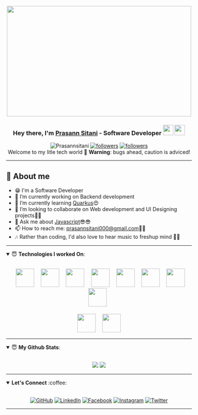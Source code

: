 <p align="center">
  <img align="center" width="500" height="300" src="https://i.ytimg.com/vi/_huo7KMp2Ww/maxresdefault.jpg"/>
</p>

<h3 align="center">
  Hey there, I'm <a href="https://www.linkedin.com/in/prasann-sitani-11803526/">Prasann Sitani</a> - Software Developer <img src="https://media.giphy.com/media/hvRJCLFzcasrR4ia7z/giphy.gif" width="28">
  <img src="https://emojis.slackmojis.com/emojis/images/1531849430/4246/blob-sunglasses.gif?1531849430" width="28"/>
</h3> 

<p align=center>
  <img src="https://komarev.com/ghpvc/?username=Prasannsitani&color=green" alt="Prasannsitani"/>
  <a href="https://github.com/Prasannsitani"><img alt="followers" title="Follow me on Github" src="https://img.shields.io/github/followers/Prasannsitani?color=f9813a&style=plastic&logo=github&label=Follow"/></a>
	<a href="https://twitter.com/SitaniPrasann"><img alt="followers" title="GitHub Stars" src="https://img.shields.io/github/stars/Prasannsitani?color=236ad3&style=plastic&logo=github&label=Stars"/></a><br>
  Welcome to my litle tech world 🐾 <b>Warning</b>: bugs ahead, caution is adviced!
  </p>
  
  ---

## 📖 About me

* 😁 I'm a Software Developer
* 🔭 I’m currently working on Backend development
* 🌱 I’m currently learning [Quarkus](https://quarkus.io/)😍
* 👯 I’m looking to collaborate on Web development and UI Designing projects🤝🤝
* 💬 Ask me about [Javascript](https://www.javascript.com/)😎😎
* 📫 How to reach me: prasannsitani000@gmail.com📩📩
* 🎶 Rather than coding, I'd also love to hear music to freshup mind 💖💖

---
<!--### Technologies I worked On: -->
<details open>
 <summary> 😇 <b>Technologies I worked On</b>: </summary>
<br>
 <p align="center">
  <code> <img height=50 src="https://content.techgig.com/photo/74171145/javascript-tops-the-list-of-most-in-demand-tech-skill.jpg?53759" /> </code>
  <code> <img height=50 src="https://miro.medium.com/max/1050/1*i3hzpSEiEEMTuWIYviYweQ.png" /> </code>
  <code> <img height=50 src="https://cdn.mos.cms.futurecdn.net/kTHdjDARSF9AcHpWn68sTc.jpg" /> </code>
  <code> <img height=50 src="https://miro.medium.com/max/5120/1*mp91A9RzagntGGjBnwu4Yw.png" /> </code>
  <code> <img height=50 src="https://content.techgig.com/thumb/msid-67459262,width-860,resizemode-4/Python-is-the-programming-language-of-the-year-for-2018.jpg?50999" /> </code>
  <code> <img height="50" src="https://lh3.googleusercontent.com/iKHbqfOA22cBvWvdnGoi165ZxDy6lqWHDIrmDGORZU0NvNX_CgnexW8OgKmDVd5sQongQwCwsqsnu3SJCCPySlozJFYnJRE=s600"> </code>
  <code> <img height="50" src="https://cdn-media-1.freecodecamp.org/images/VQhi-KgyeBh6jegrDc2zaLOGxsBWq0Bw5dNq"> </code>
  <code> <img height="50" src="https://solutionsreview.com/cloud-platforms/files/2019/03/oie_616356bDgvYh4s.jpg"> </code>
  <br /><br />	 
  <code> <img height="50" src="https://miro.medium.com/max/1131/1*hS5OgFx1J8wiLErNy5uAIQ.png"> </code>
  <code> <img height="50" src="https://crowdbotics.ghost.io/content/images/2020/08/React-Native-Featured-Image.png"> </code>
  </p>
  </details>
  
---

<details open>
 <summary> 😇 <b>My Github Stats</b>: </summary>
<br>
<p align = "center">
  <img src = "https://github-readme-stats.vercel.app/api?username=Prasannsitani&show_icons=true&theme=tokyonight&line_height=27">
  <img src = "https://github-readme-stats.vercel.app/api/top-langs/?username=Prasannsitani&hide=css,java,html&theme=tokyonight">
</p>
</details>

---

<details open>
 <summary> <b> Let's Connect</b> :coffee: </summary>
<br>
<p align="center">
	<a href="https://github.com/Prasannsitani"><img src="https://img.icons8.com/bubbles/50/000000/github.png" alt="GitHub"/></a>
	<a href="https://www.linkedin.com/in/prasann-sitani-11803526/"><img src="https://img.icons8.com/bubbles/50/000000/linkedin.png" alt="LinkedIn"/></a>
	<a href="https://www.facebook.com/profile.php?id=100009114448664"><img src="https://img.icons8.com/bubbles/50/000000/facebook-new.png" alt="Facebook"/></a>
	<a href="https://www.instagram.com/prasannsitani/"><img src="https://img.icons8.com/bubbles/50/000000/instagram.png" alt="Instagram"/></a>
	<a href="https://twitter.com/SitaniPrasann"><img src="https://img.icons8.com/bubbles/50/000000/twitter-squared.png" alt="Twitter"/></a>
</p>
  </details>

---
